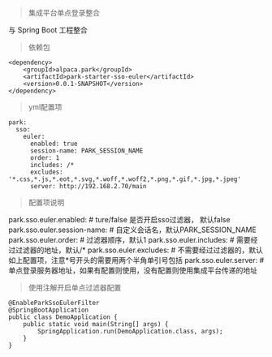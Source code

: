 > 集成平台单点登录整合

与 Spring Boot 工程整合

> 依赖包

```
<dependency>
    <groupId>alpaca.park</groupId>
    <artifactId>park-starter-sso-euler</artifactId>
    <version>0.0.1-SNAPSHOT</version>
</dependency>
```

> yml配置项

```
park:
  sso:
    euler:
      enabled: true
      session-name: PARK_SESSION_NAME
      order: 1
      includes: /*
      excludes: '*.css,*.js,*.eot,*.svg,*.woff,*.woff2,*.png,*.gif,*.jpg,*.jpeg'
      server: http://192.168.2.70/main
```

> 配置项说明

park.sso.euler.enabled: # ture/false 是否开启sso过滤器， 默认false
park.sso.euler.session-name: # 自定义会话名，默认PARK_SESSION_NAME
park.sso.euler.order: # 过滤器顺序，默认1
park.sso.euler.includes: # 需要经过过滤器的地址，默认/\*
park.sso.euler.excludes: # 不需要经过过滤器的，默认如上配置项，注意\*号开头的需要用两个半角单引号包括
park.sso.euler.server: # 单点登录服务器地址，如果有配置则使用，没有配置则使用集成平台传递的地址

> 使用注解开启单点过滤器配置

```
@EnableParkSsoEulerFilter
@SpringBootApplication
public class DemoApplication {
    public static void main(String[] args) {
        SpringApplication.run(DemoApplication.class, args);
    }
}
```

